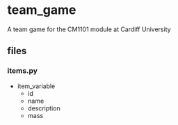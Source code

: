 # team_game
A team game for the CM1101 module at Cardiff University

## files

### items.py
- item_variable
    - id
    - name
    - description
    - mass

